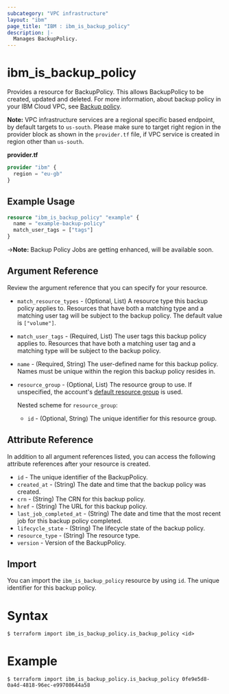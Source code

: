 ```yaml
---
subcategory: "VPC infrastructure"
layout: "ibm"
page_title: "IBM : ibm_is_backup_policy"
description: |-
  Manages BackupPolicy.
---
```


# ibm_is_backup_policy

Provides a resource for BackupPolicy. This allows BackupPolicy to be created, updated and deleted. For more information, about backup policy in your IBM Cloud VPC, see [Backup policy](https://cloud.ibm.com/docs/vpc?topic=vpc-creating-backup-policy).

**Note:** 
VPC infrastructure services are a regional specific based endpoint, by default targets to `us-south`. Please make sure to target right region in the provider block as shown in the `provider.tf` file, if VPC service is created in region other than `us-south`.


**provider.tf**

```terraform
provider "ibm" {
  region = "eu-gb"
}
```

## Example Usage

```terraform
resource "ibm_is_backup_policy" "example" {
  name = "example-backup-policy"
  match_user_tags = ["tags"]
}
```

->**Note:**  Backup Policy Jobs are getting enhanced, will be available soon.

## Argument Reference

Review the argument reference that you can specify for your resource.

- `match_resource_types` - (Optional, List) A resource type this backup policy applies to. Resources that have both a matching type and a matching user tag will be subject to the backup policy. The default value is `["volume"]`.
- `match_user_tags` - (Required, List) The user tags this backup policy applies to. Resources that have both a matching user tag and a matching type will be subject to the backup policy.
- `name` - (Required, String) The user-defined name for this backup policy. Names must be unique within the region this backup policy resides in. 
- `resource_group` - (Optional, List) The resource group to use. If unspecified, the account's [default resource group](https://cloud.ibm.com/apidocs/resource-manager#introduction) is used.

  Nested scheme for `resource_group`: 
  - `id` - (Optional, String) The unique identifier for this resource group.
  
## Attribute Reference

In addition to all argument references listed, you can access the following attribute references after your resource is created.

- `id` - The unique identifier of the BackupPolicy.
- `created_at` - (String) The date and time that the backup policy was created.
- `crn` - (String) The CRN for this backup policy.
- `href` - (String) The URL for this backup policy.
- `last_job_completed_at` - (String) The date and time that the most recent job for this backup policy completed.
- `lifecycle_state` - (String) The lifecycle state of the backup policy.
- `resource_type` - (String) The resource type.
- `version` - Version of the BackupPolicy.

## Import

You can import the `ibm_is_backup_policy` resource by using `id`. The unique identifier for this backup policy.

# Syntax
```
$ terraform import ibm_is_backup_policy.is_backup_policy <id>
```

# Example
```
$ terraform import ibm_is_backup_policy.is_backup_policy 0fe9e5d8-0a4d-4818-96ec-e99708644a58
```
